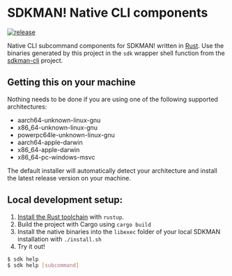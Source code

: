 # SDKMAN! Native CLI components

[![release](https://github.com/sdkman/sdkman-cli-native/actions/workflows/release.yml/badge.svg)](https://github.com/sdkman/sdkman-cli-native/actions/workflows/release.yml)

Native CLI subcommand components for SDKMAN! written in [Rust](https://www.rust-lang.org/). Use the binaries generated
by this project in the `sdk` wrapper shell function from the [sdkman-cli](https://github.com/sdkman/sdkman-cli) project.

## Getting this on your machine

Nothing needs to be done if you are using one of the following supported architectures:

* aarch64-unknown-linux-gnu
* x86_64-unknown-linux-gnu
* powerpc64le-unknown-linux-gnu
* aarch64-apple-darwin
* x86_64-apple-darwin
* x86_64-pc-windows-msvc

The default installer will automatically detect your architecture and install the latest release version on your machine.

## Local development setup:

1. [Install the Rust toolchain](https://www.rust-lang.org/tools/install) with `rustup`.
2. Build the project with Cargo using `cargo build`
3. Install the native binaries into the `libexec` folder of your local SDKMAN installation with `./install.sh`
4. Try it out!

```bash
$ sdk help
$ sdk help [subcommand]
```

